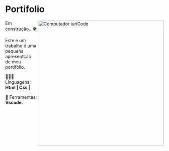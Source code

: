 # Portifolio
 

<img src="https://raw.githubusercontent.com/MicaelliMedeiros/micaellimedeiros/master/image/computer-illustration.png" min-width="400px" max-width="400px" width="400px" align="right" alt="Computador iuriCode">

<p align="left"> 
 Em construção...🛠️
  
 Este e um trabalho é uma pequena apresentção de meu portifólio<strong></strong>.<br>
 </p>

<p align="left">
🧑🏿‍💻   Linguagens: <strong> Html | Css | </strong>
</p>

<p align="left">
  💼 Ferramentas: <strong>Vscode.</strong>
</p>

